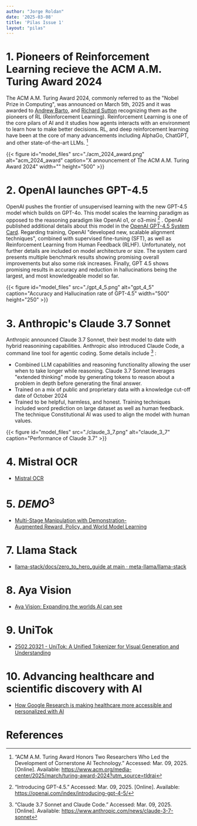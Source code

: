```yaml
---
author: "Jorge Roldan"
date: '2025-03-08'
title: 'Pilas Issue 1'
layout: "pilas"
---
```


#  1. Pioneers of Reinforcement Learning recieve the ACM A.M. Turing Award 2024
The ACM A.M. Turing Award 2024, commonly referred to as the "Nobel Prize in Computing",  was announced on March 5th, 2025 and it was awarded to [Andrew Barto](https://people.cs.umass.edu/~barto/), and [Richard Sutton](http://incompleteideas.net/) recognizing them as the pioneers of RL (Reinforcement Learning). Reinforcement Learning is one of the core pilars of AI and it studies how agents interacts with an environment to learn how to make better decisions. RL, and deep reinforcement learning have been at the core of many advancements including AlphaGo, ChatGPT, and other state-of-the-art LLMs. [^acm_turing_award]

<!-- {{< tweet user="TheOfficialACM"  id="1897225672935735579">}} -->

{{< figure id="model_files" src="./acm_2024_award.png" alt="acm_2024_award" caption="X announcement of The ACM A.M. Turing Award 2024" width="" height="500" >}}


# 2. OpenAI launches GPT-4.5

OpenAI pushes the frontier of unsupervised learning with the new GPT-4.5 model which builds on GPT-4o. This model scales the learning paradigm as opposed to the reasoning paradigm like OpenAI o1, or o3-mini [^gpt4_5] . OpenAI published additional details about this model in the [OpenAI GPT-4.5 System Card](https://cdn.openai.com/gpt-4-5-system-card-2272025.pdf?utm_campaign=The%20Batch&utm_source=hs_email&utm_medium=email). Regarding training, OpenAI "developed new, scalable alignment techniques", combined with supervised fine-tuning (SFT), as well as Reinforcement Learning from Human Feedback (RLHF). Unfortunately, not further details are included on model architecture or size. The system card presents multiple benchmark results showing promising overall improvements but also some risk increases. Finally, GPT 4.5 shows promising results in accuracy and reduction in hallucinations being the largest, and most knowledgeable model so far.

{{< figure id="model_files" src="./gpt_4_5.png" alt="gpt_4_5" caption="Accuracy and Hallucination rate of GPT-4.5" width="500" height="250" >}}



# 3. Anthropic's Claude 3.7  Sonnet

Anthropic announced Claude 3.7 Sonnet, their best model to date with hybrid reasonining capabilities. Anthropic also introduced Claude Code, a command line tool for agentic coding. Some details include [^claude_3_7] :
- Combined LLM capabilities and reasoning functionality allowing the user when to take longer while reasoning. Claude 3.7 Sonnet leverages  "extended thinking" mode by generating tokens to reason about a problem in depth before generating the final answer. 
- Trained on a mix of public and proprietary data with a knowledge cut-off date of October 2024
- Trained to be helpful, harmless, and honest. Training techniques included word prediction on large dataset as well as human feedback. The technique Constitutional AI was used to align the model with human values.

{{< figure id="model_files" src="./claude_3_7.png" alt="claude_3_7" caption="Performance of Claude 3.7" >}}

# 4. Mistral OCR
- [Mistral OCR](https://mistral.ai/en/news/mistral-ocr)


# 5. $DEMO^3$
- [Multi-Stage Manipulation with Demonstration-Augmented Reward, Policy, and World Model Learning](https://adrialopezescoriza.github.io/demo3/?utm_source=tldrai)


# 7. Llama Stack
- [llama-stack/docs/zero_to_hero_guide at main · meta-llama/llama-stack](https://github.com/meta-llama/llama-stack/tree/main/docs/zero_to_hero_guide?utm_source=tldrai)


# 8. Aya Vision
- [Aya Vision: Expanding the worlds AI can see](https://cohere.com/blog/aya-vision?utm_source=tldrai)

# 9. UniTok
- [2502.20321 - UniTok: A Unified Tokenizer for Visual Generation and Understanding](https://arxiv.org/abs/2502.20321?utm_source=tldrai)


#  10. Advancing healthcare and scientific discovery with AI
- [How Google Research is making healthcare more accessible and personalized with AI](https://blog.google/technology/health/google-research-healthcare-ai/?utm_source=tldrai)

# References
[^acm_turing_award]: “ACM A.M. Turing Award Honors Two Researchers Who Led the Development of Cornerstone AI Technology.” Accessed: Mar. 09, 2025. [Online]. Available: https://www.acm.org/media-center/2025/march/turing-award-2024?utm_source=tldrai

[^gpt4_5]: “Introducing GPT-4.5.” Accessed: Mar. 09, 2025. [Online]. Available: https://openai.com/index/introducing-gpt-4-5/


[^claude_3_7]: “Claude 3.7 Sonnet and Claude Code.” Accessed: Mar. 09, 2025. [Online]. Available: https://www.anthropic.com/news/claude-3-7-sonnet
